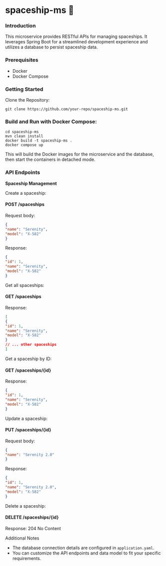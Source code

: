 # spaceship-ms 🚀

### Introduction
This microservice provides RESTful APIs for managing spaceships. It leverages Spring Boot for a streamlined development experience and utilizes a database to persist spaceship data.

### Prerequisites
- Docker
- Docker Compose
### Getting Started
Clone the Repository:

```
git clone https://github.com/your-repo/spaceship-ms.git
```


### Build and Run with Docker Compose:

```
cd spaceship-ms
mvn clean install
docker build -t spaceship-ms .
docker compose up 
```
This will build the Docker images for the microservice and the database, then start the containers in detached mode.

### API Endpoints
**Spaceship Management**

Create a spaceship:

#### POST /spaceships
Request body:

```json 
{
"name": "Serenity",
"model": "X-582"
}
```

Response:

```json
{
"id": 1,
"name": "Serenity",
"model": "X-582"
}
```

Get all spaceships:

#### GET /spaceships
Response:

```json
[
{
"id": 1,
"name": "Serenity",
"model": "X-582"
}
// ... other spaceships
]
```

Get a spaceship by ID:

#### GET /spaceships/{id}
Response:

```json
{
"id": 1,
"name": "Serenity",
"model": "X-582"
}
```

Update a spaceship:

#### PUT /spaceships/{id}
Request body:

```json
{
"name": "Serenity 2.0"
}
```

Response:

```json
{
"id": 1,
"name": "Serenity 2.0",
"model": "X-582"
}
```

Delete a spaceship:

#### DELETE /spaceships/{id}
Response: 204 No Content


Additional Notes
- The database connection details are configured in `application.yaml`.
- You can customize the API endpoints and data model to fit your specific requirements.

